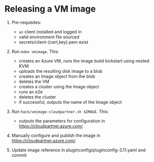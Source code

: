 # Releasing a VM image

1. Pre-requisites:
   * `az` client installed and logged in
   * valid environment file sourced
   * secrets/client-{cert,key}.pem exist

1. Run `make vmimage`.  This:
   * creates an Azure VM, runs the image build kickstart using nested KVM
   * uploads the resulting disk image to a blob
   * creates an Image object from the blob
   * deletes the VM
   * creates a cluster using the Image object
   * runs an e2e
   * deletes the cluster
   * if successful, outputs the name of the Image object

1. Run `hack/vmimage-cloudpartner.sh $IMAGE`.  This:
   * outputs the parameters for configuration in https://cloudpartner.azure.com/

1. Manually configure and publish the image in https://cloudpartner.azure.com/

1. Update image reference in pluginconfig/pluginconfig-3.11.yaml and commit
